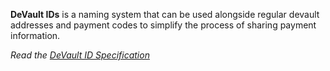 **DeVault IDs** is a naming system that can be used alongside regular devault addresses and payment codes to simplify the process of sharing payment information.

*Read the [DeVault ID Specification](SPECIFICATION.md)*